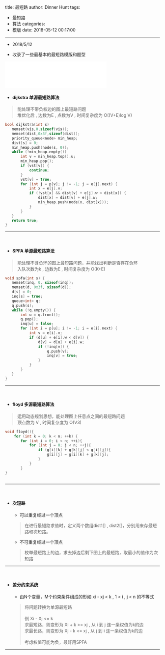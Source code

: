 title: 最短路
author: Dinner Hunt
tags:
  - 最短路
  - 算法
categories:
  - 模版
date: 2018-05-12 00:17:00
---
* 2018/5/12    

* 收录了一些最基本的最短路模版和题型

 <iframe frameborder="no" border="0" marginwidth="0" marginheight="0" width=330 height=86 src="//music.163.com/outchain/player?type=2&id=512616771&auto=1&height=66"></iframe>

<!--more-->

* ####  dijkstra 单源最短路算法
>   能处理不带负权边的图上最短路问题  
>	堆优化后 , 边数为E , 点数为V , 时间复杂度为 O((V+E)log V)

 ```cpp
bool dijkstra(int s)
	memset(vis,0,sizeof(vis));
	memset(dist,0x3f,sizeof(dist));
    priority_queue<node> min_heap;
    dist[s] = 0;
    min_heap.push(node(s, 0));
    while (!min_heap.empty())
        int v = min_heap.top().u;
        min_heap.pop();
        if (vst[v]) {
            continue;
        }
        vst[v] = true;
        for (int j = p[v]; j != -1; j = e[j].next) {
            int x = e[j].v;
            if (!vst[x] && dist[v] + e[j].w < dist[x]) {
                dist[x] = dist[v] + e[j].w;
                min_heap.push(node(x, dist[x]));
            }
        }
    }
    return true;
}
```
                                           
---  
<br>    

 * ####  SPFA 单源最短路算法  
> 能处理不含负环的图上最短路问题，并能找出判断是否存在负环  
> 入队次数为k , 边数为E , 时间复杂度为 O(K+E)

 ```cpp
void spfa(int s) {
    memset(inq, 0, sizeof(inq));
    memset(d, 0x3f, sizeof(d));
    d[s] = 0;
    inq[s] = true;
    queue<int> q;
    q.push(s);
    while (!q.empty()) {
        int u = q.front();
        q.pop();
        inq[u] = false;
        for (int i = p[u]; i != -1; i = e[i].next) {
            int v = e[i].v;
            if (d[u] + e[i].w < d[v]) {
                d[v] = d[u] + e[i].w;
                if (!inq[v]) {
                    q.push(v);
                    inq[v] = true;
                }
            }
        }
    }
}
```
---
<br> 

 * ####  floyd 多源最短路算法
 > 运用动态规划思想，能处理图上任意点之间的最短路问题  
 > 顶点数为 V  , 时间复杂度为 O(V3)
 
 ```cpp  
 void floyd(){
     for (int k = 0; k < n; ++k) {
        for (int i = 0; i < n; ++i){ 
            for (int j = 0; j < n; ++j){ 
                if (g[i][k] + g[k][j] < g[i][j]){ 
                    g[i][j] = g[i][k] + g[k][j];
                }
            }
        }
 }
                
 ```
 ---
 <br>  
 
 * #### 次短路
   * 可以重复经过一个顶点  
   > 在进行最短路求值时，定义两个数组dist1[] , dist2[]，分别用来存最短路和次短路。
   
   * 不可重复经过一个顶点  
   >  枚举最短路上的边，求去掉边后剩下图上的最短路，取最小的值作为次短路
   
 ---
 <br>
 
 * #### 差分约束系统
 	* 	由N个变量，M个约束条件组成的形如 xi - xj < k , 1 < i , j < n 的不等式
    > 将问题转换为单源最短路<br>  
    例 Xi  - Xj <= k  
    求最短路，则变形为 Xi + k >= xj , 从 i 到 j 连一条权值为k的边  
求最长路，则变形为 Xj - k <= xj , 从 j 到 i 连一条权值为k的边<br>  
考虑权值可能为负，最好用SPFA

---
<br>